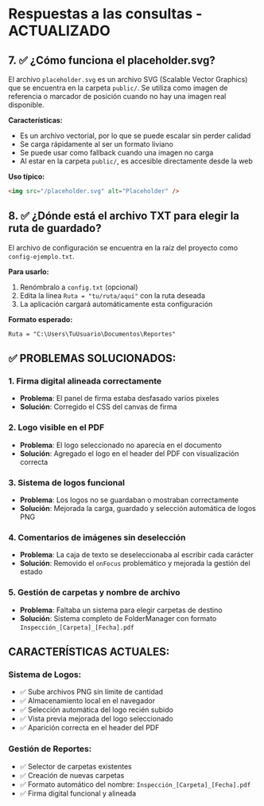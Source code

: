 # Respuestas a las consultas - ACTUALIZADO

## 7. ✅ ¿Cómo funciona el placeholder.svg?

El archivo `placeholder.svg` es un archivo SVG (Scalable Vector Graphics) que se encuentra en la carpeta `public/`. Se utiliza como imagen de referencia o marcador de posición cuando no hay una imagen real disponible.

**Características:**
- Es un archivo vectorial, por lo que se puede escalar sin perder calidad
- Se carga rápidamente al ser un formato liviano
- Se puede usar como fallback cuando una imagen no carga
- Al estar en la carpeta `public/`, es accesible directamente desde la web

**Uso típico:**
```html
<img src="/placeholder.svg" alt="Placeholder" />
```

## 8. ✅ ¿Dónde está el archivo TXT para elegir la ruta de guardado?

El archivo de configuración se encuentra en la raíz del proyecto como `config-ejemplo.txt`. 

**Para usarlo:**
1. Renómbralo a `config.txt` (opcional)
2. Edita la línea `Ruta = "tu/ruta/aquí"` con la ruta deseada
3. La aplicación cargará automáticamente esta configuración

**Formato esperado:**
```
Ruta = "C:\Users\TuUsuario\Documentos\Reportes"
```

## ✅ PROBLEMAS SOLUCIONADOS:

### 1. Firma digital alineada correctamente
- **Problema**: El panel de firma estaba desfasado varios pixeles
- **Solución**: Corregido el CSS del canvas de firma

### 2. Logo visible en el PDF
- **Problema**: El logo seleccionado no aparecía en el documento
- **Solución**: Agregado el logo en el header del PDF con visualización correcta

### 3. Sistema de logos funcional
- **Problema**: Los logos no se guardaban o mostraban correctamente
- **Solución**: Mejorada la carga, guardado y selección automática de logos PNG

### 4. Comentarios de imágenes sin deselección
- **Problema**: La caja de texto se deseleccionaba al escribir cada carácter
- **Solución**: Removido el `onFocus` problemático y mejorada la gestión del estado

### 5. Gestión de carpetas y nombre de archivo
- **Problema**: Faltaba un sistema para elegir carpetas de destino
- **Solución**: Sistema completo de FolderManager con formato `Inspección_[Carpeta]_[Fecha].pdf`

## CARACTERÍSTICAS ACTUALES:

### Sistema de Logos:
- ✅ Sube archivos PNG sin límite de cantidad
- ✅ Almacenamiento local en el navegador
- ✅ Selección automática del logo recién subido
- ✅ Vista previa mejorada del logo seleccionado
- ✅ Aparición correcta en el header del PDF

### Gestión de Reportes:
- ✅ Selector de carpetas existentes
- ✅ Creación de nuevas carpetas
- ✅ Formato automático del nombre: `Inspección_[Carpeta]_[Fecha].pdf`
- ✅ Firma digital funcional y alineada
